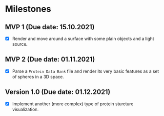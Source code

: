 # Milestones

## MVP 1 (Due date: 15.10.2021)

* [x] Render and move around a surface with some plain objects and a light source.

## MVP 2 (Due date: 01.11.2021)

* [x] Parse a `Protein Data Bank` file and render its very basic features as a set of spheres in a 3D space.

## Version 1.0 (Due date: 01.12.2021)

* [x] Implement another (more complex) type of protein sturcture visualization.

